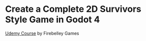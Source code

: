 # Create a Complete 2D Survivors Style Game in Godot 4

[Udemy Course](https://www.udemy.com/course/create-a-complete-2d-arena-survival-roguelike-game-in-godot-4/) by Firebelley Games

